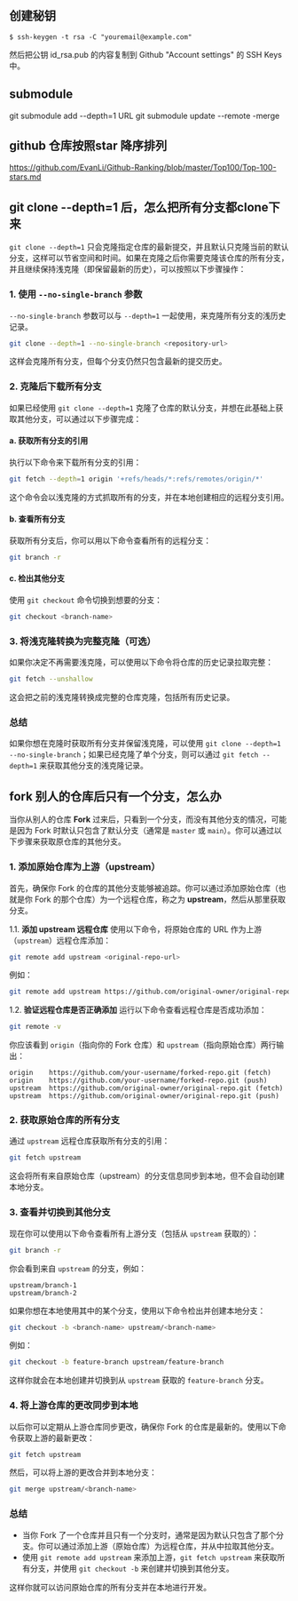 

## 创建秘钥
```
$ ssh-keygen -t rsa -C "youremail@example.com"
```

然后把公钥 id_rsa.pub 的内容复制到 Github "Account settings" 的 SSH Keys 中。

## submodule

git submodule add --depth=1   URL
git submodule update --remote -merge
## github 仓库按照star 降序排列

https://github.com/EvanLi/Github-Ranking/blob/master/Top100/Top-100-stars.md

## git clone --depth=1 后，怎么把所有分支都clone下来

`git clone --depth=1` 只会克隆指定仓库的最新提交，并且默认只克隆当前的默认分支，这样可以节省空间和时间。如果在克隆之后你需要克隆该仓库的所有分支，并且继续保持浅克隆（即保留最新的历史），可以按照以下步骤操作：

### 1. **使用 `--no-single-branch` 参数**
   `--no-single-branch` 参数可以与 `--depth=1` 一起使用，来克隆所有分支的浅历史记录。

   ```bash
   git clone --depth=1 --no-single-branch <repository-url>
   ```

   这样会克隆所有分支，但每个分支仍然只包含最新的提交历史。

### 2. **克隆后下载所有分支**
   如果已经使用 `git clone --depth=1` 克隆了仓库的默认分支，并想在此基础上获取其他分支，可以通过以下步骤完成：

   #### a. **获取所有分支的引用**
   执行以下命令来下载所有分支的引用：
   ```bash
   git fetch --depth=1 origin '+refs/heads/*:refs/remotes/origin/*'
   ```

   这个命令会以浅克隆的方式抓取所有的分支，并在本地创建相应的远程分支引用。

   #### b. **查看所有分支**
   获取所有分支后，你可以用以下命令查看所有的远程分支：
   ```bash
   git branch -r
   ```

   #### c. **检出其他分支**
   使用 `git checkout` 命令切换到想要的分支：
   ```bash
   git checkout <branch-name>
   ```

### 3. **将浅克隆转换为完整克隆（可选）**
   如果你决定不再需要浅克隆，可以使用以下命令将仓库的历史记录拉取完整：
   ```bash
   git fetch --unshallow
   ```

   这会把之前的浅克隆转换成完整的仓库克隆，包括所有历史记录。

### 总结
如果你想在克隆时获取所有分支并保留浅克隆，可以使用 `git clone --depth=1 --no-single-branch`；如果已经克隆了单个分支，则可以通过 `git fetch --depth=1` 来获取其他分支的浅克隆记录。


## fork 别人的仓库后只有一个分支，怎么办

当你从别人的仓库 **Fork** 过来后，只看到一个分支，而没有其他分支的情况，可能是因为 Fork 时默认只包含了默认分支（通常是 `master` 或 `main`）。你可以通过以下步骤来获取原仓库的其他分支。

### 1. **添加原始仓库为上游（upstream）**
   首先，确保你 Fork 的仓库的其他分支能够被追踪。你可以通过添加原始仓库（也就是你 Fork 的那个仓库）为一个远程仓库，称之为 **upstream**，然后从那里获取分支。

   1.1. **添加 upstream 远程仓库**
   使用以下命令，将原始仓库的 URL 作为上游（`upstream`）远程仓库添加：
   ```bash
   git remote add upstream <original-repo-url>
   ```
   例如：
   ```bash
   git remote add upstream https://github.com/original-owner/original-repo.git
   ```

   1.2. **验证远程仓库是否正确添加**
   运行以下命令查看远程仓库是否成功添加：
   ```bash
   git remote -v
   ```
   你应该看到 `origin`（指向你的 Fork 仓库）和 `upstream`（指向原始仓库）两行输出：
   ```
   origin    https://github.com/your-username/forked-repo.git (fetch)
   origin    https://github.com/your-username/forked-repo.git (push)
   upstream  https://github.com/original-owner/original-repo.git (fetch)
   upstream  https://github.com/original-owner/original-repo.git (push)
   ```

### 2. **获取原始仓库的所有分支**
   通过 `upstream` 远程仓库获取所有分支的引用：
   ```bash
   git fetch upstream
   ```

   这会将所有来自原始仓库（upstream）的分支信息同步到本地，但不会自动创建本地分支。

### 3. **查看并切换到其他分支**
   现在你可以使用以下命令查看所有上游分支（包括从 `upstream` 获取的）：
   ```bash
   git branch -r
   ```
   你会看到来自 `upstream` 的分支，例如：
   ```
   upstream/branch-1
   upstream/branch-2
   ```

   如果你想在本地使用其中的某个分支，使用以下命令检出并创建本地分支：
   ```bash
   git checkout -b <branch-name> upstream/<branch-name>
   ```
   例如：
   ```bash
   git checkout -b feature-branch upstream/feature-branch
   ```
   这样你就会在本地创建并切换到从 `upstream` 获取的 `feature-branch` 分支。

### 4. **将上游仓库的更改同步到本地**
   以后你可以定期从上游仓库同步更改，确保你 Fork 的仓库是最新的。使用以下命令获取上游的最新更改：
   ```bash
   git fetch upstream
   ```
   然后，可以将上游的更改合并到本地分支：
   ```bash
   git merge upstream/<branch-name>
   ```

### 总结
- 当你 Fork 了一个仓库并且只有一个分支时，通常是因为默认只包含了那个分支。你可以通过添加上游（原始仓库）为远程仓库，并从中拉取其他分支。
- 使用 `git remote add upstream` 来添加上游，`git fetch upstream` 来获取所有分支，并使用 `git checkout -b` 来创建并切换到其他分支。

这样你就可以访问原始仓库的所有分支并在本地进行开发。